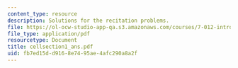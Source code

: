 ```yaml
---
content_type: resource
description: Solutions for the recitation problems.
file: https://ol-ocw-studio-app-qa.s3.amazonaws.com/courses/7-012-introduction-to-biology-fall-2004/fb7ed15dd9168e7495ae4afc290a8a2f_cellsection1_ans.pdf
file_type: application/pdf
resourcetype: Document
title: cellsection1_ans.pdf
uid: fb7ed15d-d916-8e74-95ae-4afc290a8a2f
---
```

